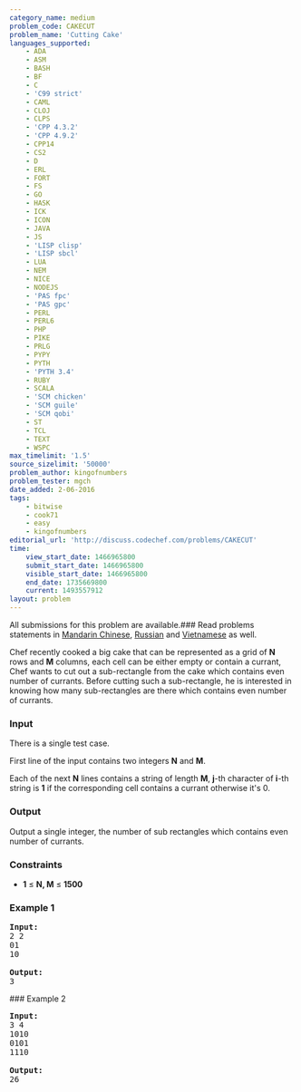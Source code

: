 ```yaml
---
category_name: medium
problem_code: CAKECUT
problem_name: 'Cutting Cake'
languages_supported:
    - ADA
    - ASM
    - BASH
    - BF
    - C
    - 'C99 strict'
    - CAML
    - CLOJ
    - CLPS
    - 'CPP 4.3.2'
    - 'CPP 4.9.2'
    - CPP14
    - CS2
    - D
    - ERL
    - FORT
    - FS
    - GO
    - HASK
    - ICK
    - ICON
    - JAVA
    - JS
    - 'LISP clisp'
    - 'LISP sbcl'
    - LUA
    - NEM
    - NICE
    - NODEJS
    - 'PAS fpc'
    - 'PAS gpc'
    - PERL
    - PERL6
    - PHP
    - PIKE
    - PRLG
    - PYPY
    - PYTH
    - 'PYTH 3.4'
    - RUBY
    - SCALA
    - 'SCM chicken'
    - 'SCM guile'
    - 'SCM qobi'
    - ST
    - TCL
    - TEXT
    - WSPC
max_timelimit: '1.5'
source_sizelimit: '50000'
problem_author: kingofnumbers
problem_tester: mgch
date_added: 2-06-2016
tags:
    - bitwise
    - cook71
    - easy
    - kingofnumbers
editorial_url: 'http://discuss.codechef.com/problems/CAKECUT'
time:
    view_start_date: 1466965800
    submit_start_date: 1466965800
    visible_start_date: 1466965800
    end_date: 1735669800
    current: 1493557912
layout: problem
---
```

All submissions for this problem are available.###  Read problems statements in [Mandarin Chinese](http://www.codechef.com/download/translated/COOK71/mandarin/CAKECUT.pdf), [Russian](http://www.codechef.com/download/translated/COOK71/russian/CAKECUT.pdf) and [Vietnamese](http://www.codechef.com/download/translated/COOK71/vietnamese/CAKECUT.pdf) as well.

Chef recently cooked a big cake that can be represented as a grid of **N** rows and **M** columns, each cell can be either empty or contain a currant, Chef wants to cut out a sub-rectangle from the cake which contains even number of currants. Before cutting such a sub-rectangle, he is interested in knowing how many sub-rectangles are there which contains even number of currants.

### Input

There is a single test case.

First line of the input contains two integers **N** and **M**.

Each of the next **N** lines contains a string of length **M**, **j**-th character of **i**-th string is **1** if the corresponding cell contains a currant otherwise it's 0.

### Output

Output a single integer, the number of sub rectangles which contains even number of currants.

### Constraints

- **1** ≤ **N, M** ≤ **1500**

### Example 1

<pre><b>Input:</b>
<tt>2 2
01
10
</tt>
<b>Output:</b>
<tt>3</tt>
</pre>### Example 2

<pre>
<b>Input:</b>
<tt>3 4
1010
0101
1110
</tt>
<b>Output:</b>
<tt>26</tt>
</pre>